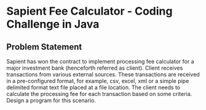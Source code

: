 # Sapient Fee Calculator - Coding Challenge in Java

## Problem Statement
Sapient has won the contract to implement processing fee calculator for a major investment bank (henceforth referred as client). Client receives transactions from various external sources. These transactions are received in a pre-configured format, for example, csv, excel, xml or a simple pipe delimited format text file placed at a file location. The client needs to calculate the processing fee for each transaction based on some criteria. Design a program for this scenario.



